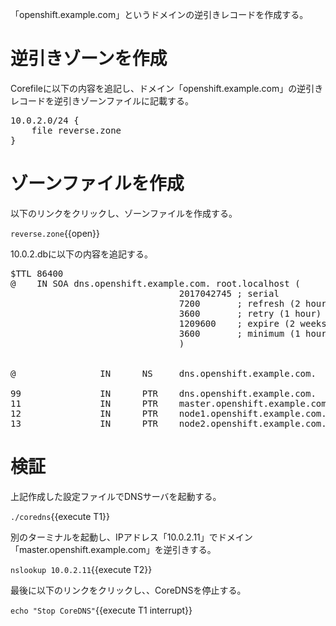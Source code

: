 「openshift.example.com」というドメインの逆引きレコードを作成する。

# 逆引きゾーンを作成
Corefileに以下の内容を追記し、ドメイン「openshift.example.com」の逆引きレコードを逆引きゾーンファイルに記載する。

<pre class="file" data-filename="Corefile" data-target="append">
10.0.2.0/24 {
    file reverse.zone
}
</pre>

# ゾーンファイルを作成
以下のリンクをクリックし、ゾーンファイルを作成する。

`reverse.zone`{{open}}

10.0.2.dbに以下の内容を追記する。

<pre class="file" data-filename="reverse.zone" data-target="replace">
$TTL 86400
@    IN SOA dns.openshift.example.com. root.localhost (
                                2017042745 ; serial
                                7200       ; refresh (2 hours)
                                3600       ; retry (1 hour)
                                1209600    ; expire (2 weeks)
                                3600       ; minimum (1 hour)
                                )


@                IN      NS     dns.openshift.example.com.

99               IN      PTR    dns.openshift.example.com.
11               IN      PTR    master.openshift.example.com.
12               IN      PTR    node1.openshift.example.com.
13               IN      PTR    node2.openshift.example.com.
</pre>

# 検証
上記作成した設定ファイルでDNSサーバを起動する。

`./coredns`{{execute T1}}

別のターミナルを起動し、IPアドレス「10.0.2.11」でドメイン「master.openshift.example.com」を逆引きする。

`nslookup 10.0.2.11`{{execute T2}}

最後に以下のリンクをクリックし、、CoreDNSを停止する。

`echo "Stop CoreDNS"`{{execute T1 interrupt}}
